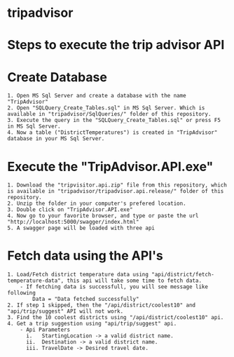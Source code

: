 # tripadvisor

# Steps to execute the trip advisor API

# Create Database
    1. Open MS Sql Server and create a database with the name "TripAdvisor"
    2. Open "SQLQuery_Create_Tables.sql" in MS Sql Server. Which is available in "tripadvisor/SqlQueries/" folder of this repository. 
    3. Execute the query in the "SQLQuery_Create_Tables.sql" or press F5 in MS Sql Server.
    4. Now a table ("DistrictTemperatures") is created in "TripAdvisor" database in your MS Sql Server.

# Execute the "TripAdvisor.API.exe"
    1. Download the "tripvisitor.api.zip" file from this repository, which is available in "tripadvisor/tripadvisor.api.release/" folder of this repository.
    2. Unzip the folder in your computer's prefered location.
    3. Double click on "TripAdvisor.API.exe"
    4. Now go to your favorite browser, and type or paste the url "http://localhost:5000/swagger/index.html"
    5. A swagger page will be loaded with three api

# Fetch data using the API's
    1. Load/Fetch district temperature data using "api/district/fetch-temperature-data", this api will take some time to fetch data.
        - If fetching data is successfull, you will see message like following 
            Data = "Data fetched successfully"
    2. If step 1 skipped, then the "/api/district/coolest10" and "api/trip/suggest" API will not work.
    3. Find the 10 coolest districts using "/api/district/coolest10" api.
    4. Get a trip suggestion using "api/trip/suggest" api.
        - Api Parameters 
          i.   StartingLocation -> a valid district name.
          ii.  Destination -> a valid district name.
          iii. TravelDate -> Desired travel date.  
       
